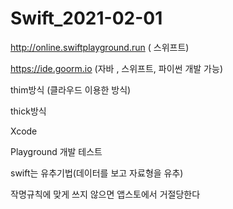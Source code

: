 # Swift_2021-02-01

http://online.swiftplayground.run ( 스위프트)

https://ide.goorm.io (자바 , 스위프트, 파이썬 개발 가능)

thim방식 (클라우드 이용한 방식)

thick방식 

Xcode

Playground 개발 테스트

swift는 유추기법(데이터를 보고 자료형을 유추)

작명규칙에 맞게 쓰지 않으면 앱스토에서 거절당한다
